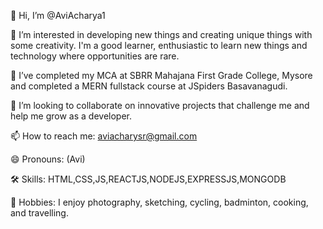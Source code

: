 👋 Hi, I’m @AviAcharya1

👀 I’m interested in developing new things and creating unique things with some creativity. I'm a good learner, enthusiastic to learn new things and technology where opportunities are rare.

🌱 I’ve completed my MCA at SBRR Mahajana First Grade College, Mysore and completed a MERN fullstack course at JSpiders Basavanagudi.

💞️ I’m looking to collaborate on innovative projects that challenge me and help me grow as a developer.

📫 How to reach me: aviacharysr@gmail.com

😄 Pronouns: (Avi)

🛠 Skills: HTML,CSS,JS,REACTJS,NODEJS,EXPRESSJS,MONGODB

📸 Hobbies: I enjoy photography, sketching, cycling, badminton, cooking, and travelling.
